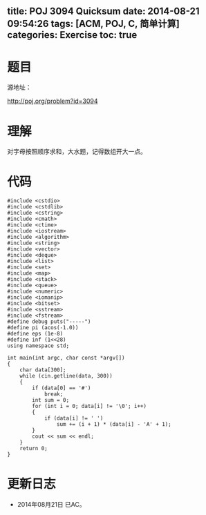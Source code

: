 title: POJ 3094 Quicksum
date: 2014-08-21 09:54:26
tags: [ACM, POJ, C, 简单计算]
categories: Exercise
toc: true
---
# 题目
源地址：

http://poj.org/problem?id=3094

# 理解
对字母按照顺序求和，大水题，记得数组开大一点。

<!-- more -->

# 代码
```
#include <cstdio>
#include <cstdlib>
#include <cstring>
#include <cmath>
#include <ctime>
#include <iostream>
#include <algorithm>
#include <string>
#include <vector>
#include <deque>
#include <list>
#include <set>
#include <map>
#include <stack>
#include <queue>
#include <numeric>
#include <iomanip>
#include <bitset>
#include <sstream>
#include <fstream>
#define debug puts("-----")
#define pi (acos(-1.0))
#define eps (1e-8)
#define inf (1<<28)
using namespace std;

int main(int argc, char const *argv[])
{
    char data[300];
    while (cin.getline(data, 300))
    {
        if (data[0] == '#')
            break;
        int sum = 0;
        for (int i = 0; data[i] != '\0'; i++)
        {
            if (data[i] != ' ')
                sum += (i + 1) * (data[i] - 'A' + 1);
        }
        cout << sum << endl;
    }
    return 0;
}
```

# 更新日志
- 2014年08月21日 已AC。